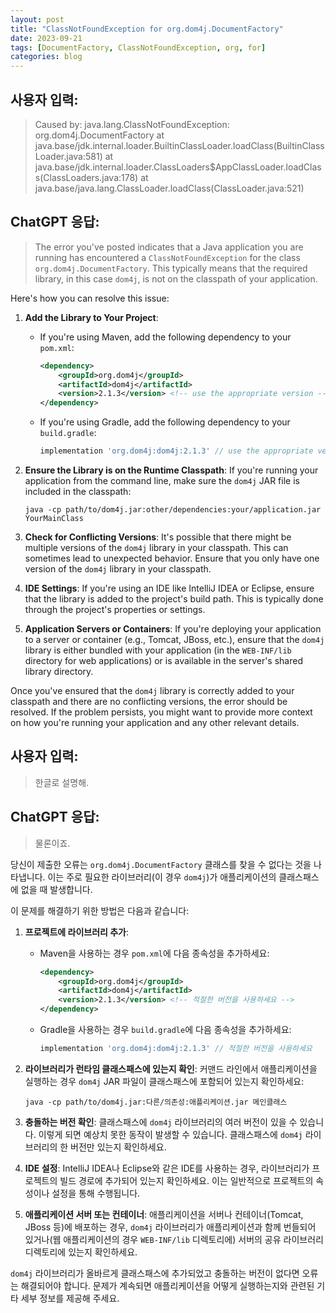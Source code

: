 ```yaml
---
layout: post
title: "ClassNotFoundException for org.dom4j.DocumentFactory"
date: 2023-09-21
tags: [DocumentFactory, ClassNotFoundException, org, for]
categories: blog
---
```


## 사용자 입력:
> Caused by: java.lang.ClassNotFoundException: org.dom4j.DocumentFactory
        at java.base/jdk.internal.loader.BuiltinClassLoader.loadClass(BuiltinClassLoader.java:581)
        at java.base/jdk.internal.loader.ClassLoaders$AppClassLoader.loadClass(ClassLoaders.java:178)
        at java.base/java.lang.ClassLoader.loadClass(ClassLoader.java:521)


## ChatGPT 응답:
> The error you've posted indicates that a Java application you are running has encountered a `ClassNotFoundException` for the class `org.dom4j.DocumentFactory`. This typically means that the required library, in this case `dom4j`, is not on the classpath of your application.

Here's how you can resolve this issue:

1. **Add the Library to Your Project**: 
   - If you're using Maven, add the following dependency to your `pom.xml`:

     ```xml
     <dependency>
         <groupId>org.dom4j</groupId>
         <artifactId>dom4j</artifactId>
         <version>2.1.3</version> <!-- use the appropriate version -->
     </dependency>
     ```

   - If you're using Gradle, add the following dependency to your `build.gradle`:

     ```gradle
     implementation 'org.dom4j:dom4j:2.1.3' // use the appropriate version
     ```

2. **Ensure the Library is on the Runtime Classpath**:
   If you're running your application from the command line, make sure the `dom4j` JAR file is included in the classpath:

   ```
   java -cp path/to/dom4j.jar:other/dependencies:your/application.jar YourMainClass
   ```

3. **Check for Conflicting Versions**:
   It's possible that there might be multiple versions of the `dom4j` library in your classpath. This can sometimes lead to unexpected behavior. Ensure that you only have one version of the `dom4j` library in your classpath.

4. **IDE Settings**:
   If you're using an IDE like IntelliJ IDEA or Eclipse, ensure that the library is added to the project's build path. This is typically done through the project's properties or settings.

5. **Application Servers or Containers**:
   If you're deploying your application to a server or container (e.g., Tomcat, JBoss, etc.), ensure that the `dom4j` library is either bundled with your application (in the `WEB-INF/lib` directory for web applications) or is available in the server's shared library directory.

Once you've ensured that the `dom4j` library is correctly added to your classpath and there are no conflicting versions, the error should be resolved. If the problem persists, you might want to provide more context on how you're running your application and any other relevant details.

## 사용자 입력:
> 한글로 설명해.

## ChatGPT 응답:
> 물론이죠. 

당신이 제출한 오류는 `org.dom4j.DocumentFactory` 클래스를 찾을 수 없다는 것을 나타냅니다. 이는 주로 필요한 라이브러리(이 경우 `dom4j`)가 애플리케이션의 클래스패스에 없을 때 발생합니다.

이 문제를 해결하기 위한 방법은 다음과 같습니다:

1. **프로젝트에 라이브러리 추가**:
   - Maven을 사용하는 경우 `pom.xml`에 다음 종속성을 추가하세요:
     ```xml
     <dependency>
         <groupId>org.dom4j</groupId>
         <artifactId>dom4j</artifactId>
         <version>2.1.3</version> <!-- 적절한 버전을 사용하세요 -->
     </dependency>
     ```

   - Gradle을 사용하는 경우 `build.gradle`에 다음 종속성을 추가하세요:
     ```gradle
     implementation 'org.dom4j:dom4j:2.1.3' // 적절한 버전을 사용하세요
     ```

2. **라이브러리가 런타임 클래스패스에 있는지 확인**:
   커맨드 라인에서 애플리케이션을 실행하는 경우 `dom4j` JAR 파일이 클래스패스에 포함되어 있는지 확인하세요:
   ```
   java -cp path/to/dom4j.jar:다른/의존성:애플리케이션.jar 메인클래스
   ```

3. **충돌하는 버전 확인**:
   클래스패스에 `dom4j` 라이브러리의 여러 버전이 있을 수 있습니다. 이렇게 되면 예상치 못한 동작이 발생할 수 있습니다. 클래스패스에 `dom4j` 라이브러리의 한 버전만 있는지 확인하세요.

4. **IDE 설정**:
   IntelliJ IDEA나 Eclipse와 같은 IDE를 사용하는 경우, 라이브러리가 프로젝트의 빌드 경로에 추가되어 있는지 확인하세요. 이는 일반적으로 프로젝트의 속성이나 설정을 통해 수행됩니다.

5. **애플리케이션 서버 또는 컨테이너**:
   애플리케이션을 서버나 컨테이너(Tomcat, JBoss 등)에 배포하는 경우, `dom4j` 라이브러리가 애플리케이션과 함께 번들되어 있거나(웹 애플리케이션의 경우 `WEB-INF/lib` 디렉토리에) 서버의 공유 라이브러리 디렉토리에 있는지 확인하세요.

`dom4j` 라이브러리가 올바르게 클래스패스에 추가되었고 충돌하는 버전이 없다면 오류는 해결되어야 합니다. 문제가 계속되면 애플리케이션을 어떻게 실행하는지와 관련된 기타 세부 정보를 제공해 주세요.

